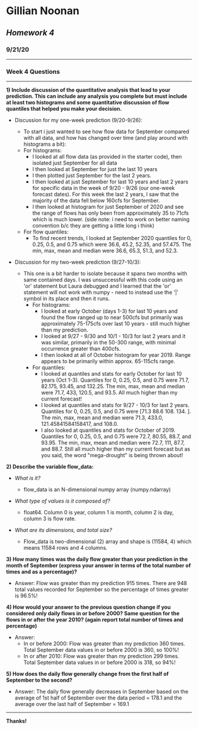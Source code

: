 # **Gillian Noonan**
## *Homework 4*
### 9/21/20

---------

### Week 4 Questions
---
**1) Include discussion of the quantitative analysis that lead to your prediction. This can include any analysis you complete but must include at least two histograms and some quantitative discussion of flow quantiles that helped you make your decision.**

 - Discussion for my one-week prediction (9/20-9/26):
    - To start i just wanted to see how flow data for September compared with all data, and how has changed over time (and play around with histograms a bit):
     - For histograms:
        - I looked at all flow data (as provided in the starter code), then isolated just September for all data
        - I then looked at September for just the last 10 years
        - I then plotted just September for the last 2 years.  
        - I then looked at just September for last 10 years and last 2 years for specific data in the week of 9/20 - 9/26 (our one-week forecast dates).   For this week the last 2 years, I saw that the majority of the data fell below 160cfs for September.  
        - I then looked at histogram for just September of 2020 and see the range of flows has only been from approximately 35 to 71cfs which is much lower.  (side note: i need to work on better naming convention b/c they are getting a little long i think)
     - For flow quantiles:
        - To find recent trends, I looked at September 2020 quantiles for 0, 0.25, 0.5, and 0.75 which were 36.6, 45.2, 52.35, and 57.475.  The min, max, mean and median were 36.6, 65.3, 51.3, and 52.3.

- Discussion for my two-week prediction (9/27-10/3):
  - This one is a bit harder to isolate because it spans two months with same contained days.  I was unsuccessful with this code using an 'or' statement but Laura debugged and I learned that the 'or' statement will not work with numpy - need to instead use the '|' symbol in its place and then it runs.
    - For histograms:  
      - I looked at early October (days 1-3) for last 10 years and found the flow ranged up to near 500cfs but primarily was approximately 75-175cfs over last 10 years - still much higher than my prediction.  
      - I looked at 9/27 - 9/30 and 10/1 - 10/3 for last 2 years and it was similar, primarily in the 50-300 range, with minimal occurrence greater than 400cfs.
      - I then looked at all of October histogram for year 2019.  Range appears to be primarily within approx. 65-115cfs range.  
    - For quantiles:  
        - I looked at quantiles and stats for early October for last 10 years (Oct 1-3).  Quantiles for 0, 0.25, 0.5, and 0.75 were 71.7, 82.175, 93.45, and 132.25.  The min, max, mean and median were 71.7, 433, 120.5, and 93.5.  All much higher than my current forecast!
        - I looked at quantiles and stats for 9/27 - 10/3 for last 2 years.  Quantiles for 0, 0.25, 0.5, and 0.75 were [71.3  88.6 108.  134. ].  The min, max, mean and median were 71.3, 433.0, 121.45841584158417, and 108.0.
        - I also looked at quantiles and stats for October of 2019.  Quantiles for 0, 0.25, 0.5, and 0.75 were 72.7, 80.55, 88.7, and 93.95.  The min, max, mean and median were 72.7, 111, 87.7, and 88.7.  Still all much higher than my current forecast but as you said, the word "mega-drought" is being thrown about!  

**2) Describe the variable flow_data:**

  - *What is it?*  
     - flow_data is an N-dimensional numpy array (numpy.ndarray)


  - *What type of values is it composed of?*  
      - float64.  Column 0 is year, column 1 is month, column 2 is day, column 3 is flow rate.


  - *What are its dimensions, and total size?*
    - Flow_data is two-dimensional (2) array and shape is (11584, 4) which means 11584 rows and 4 columns.


**3) How many times was the daily flow greater than your prediction in the month of September (express your answer in terms of the total number of times and as a percentage)?**

- Answer: Flow was greater than my prediction 915 times.  There are 948 total values recorded for September so the percentage of times greater is 96.5%!


**4) How would your answer to the previous question change if you considered only daily flows in or before 2000? Same question for the flows in or after the year 2010? (again report total number of times and percentage)**

- Answer:
  - In or before 2000: Flow was greater than my prediction 360 times.  Total September data values in or before 2000 is 360, so 100%!
  - In or after 2010: Flow was greater than my prediction 299 times.  Total September data values in or before 2000 is 318, so 94%!


**5) How does the daily flow generally change from the first half of September to the second?**

- Answer: The daily flow generally decreases in September based on the average of 1st half of September over the data period = 178.1 and the average over the last half of September =  169.1



---


**Thanks!**  
